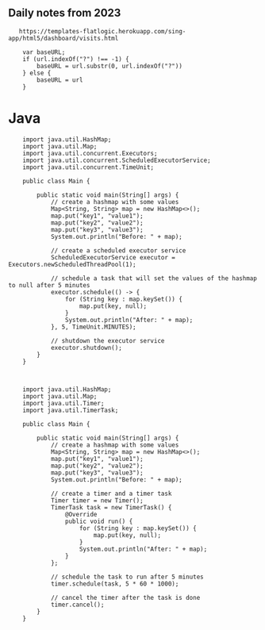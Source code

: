 ## Daily notes from 2023

	   https://templates-flatlogic.herokuapp.com/sing-app/html5/dashboard/visits.html

	    var baseURL;
        if (url.indexOf("?") !== -1) {
            baseURL = url.substr(0, url.indexOf("?"))
        } else {
            baseURL = url
        }
		
# Java
		
		import java.util.HashMap;
		import java.util.Map;
		import java.util.concurrent.Executors;
		import java.util.concurrent.ScheduledExecutorService;
		import java.util.concurrent.TimeUnit;

		public class Main {

			public static void main(String[] args) {
				// create a hashmap with some values
				Map<String, String> map = new HashMap<>();
				map.put("key1", "value1");
				map.put("key2", "value2");
				map.put("key3", "value3");
				System.out.println("Before: " + map);

				// create a scheduled executor service
				ScheduledExecutorService executor = Executors.newScheduledThreadPool(1);

				// schedule a task that will set the values of the hashmap to null after 5 minutes
				executor.schedule(() -> {
					for (String key : map.keySet()) {
						map.put(key, null);
					}
					System.out.println("After: " + map);
				}, 5, TimeUnit.MINUTES);

				// shutdown the executor service
				executor.shutdown();
			}
		}



		import java.util.HashMap;
		import java.util.Map;
		import java.util.Timer;
		import java.util.TimerTask;

		public class Main {

			public static void main(String[] args) {
				// create a hashmap with some values
				Map<String, String> map = new HashMap<>();
				map.put("key1", "value1");
				map.put("key2", "value2");
				map.put("key3", "value3");
				System.out.println("Before: " + map);

				// create a timer and a timer task
				Timer timer = new Timer();
				TimerTask task = new TimerTask() {
					@Override
					public void run() {
						for (String key : map.keySet()) {
							map.put(key, null);
						}
						System.out.println("After: " + map);
					}
				};

				// schedule the task to run after 5 minutes
				timer.schedule(task, 5 * 60 * 1000);

				// cancel the timer after the task is done
				timer.cancel();
			}
		}
